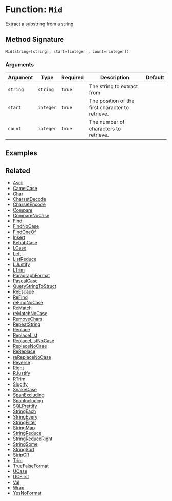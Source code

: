 [comment]: # (Note: This documentation is generated dynamically in the build process.  To modify the contents, change the javadoc on the _invoke method of the BIF class)

# Function: `Mid`

Extract a substring from a string

## Method Signature

```
Mid(string=[string], start=[integer], count=[integer])
```

### Arguments


| Argument | Type | Required | Description | Default |
|----------|------|----------|-------------|---------|
| `string` | `string` | `true` | The string to extract from |  |
| `start` | `integer` | `true` | The position of the first character to retrieve. |  |
| `count` | `integer` | `true` | The number of characters to retrieve. |  |

## Examples



## Related

  * [Ascii](./Ascii.md)
  * [CamelCase](./CamelCase.md)
  * [Char](./Char.md)
  * [CharsetDecode](./CharsetDecode.md)
  * [CharsetEncode](./CharsetEncode.md)
  * [Compare](./Compare.md)
  * [CompareNoCase](./CompareNoCase.md)
  * [Find](./Find.md)
  * [FindNoCase](./FindNoCase.md)
  * [FindOneOf](./FindOneOf.md)
  * [Insert](./Insert.md)
  * [KebabCase](./KebabCase.md)
  * [LCase](./LCase.md)
  * [Left](./Left.md)
  * [ListReduce](./ListReduce.md)
  * [LJustify](./LJustify.md)
  * [LTrim](./LTrim.md)
  * [ParagraphFormat](./ParagraphFormat.md)
  * [PascalCase](./PascalCase.md)
  * [QueryStringToStruct](./QueryStringToStruct.md)
  * [ReEscape](./ReEscape.md)
  * [ReFind](./ReFind.md)
  * [reFindNoCase](./reFindNoCase.md)
  * [ReMatch](./ReMatch.md)
  * [reMatchNoCase](./reMatchNoCase.md)
  * [RemoveChars](./RemoveChars.md)
  * [RepeatString](./RepeatString.md)
  * [Replace](./Replace.md)
  * [ReplaceList](./ReplaceList.md)
  * [ReplaceListNoCase](./ReplaceListNoCase.md)
  * [ReplaceNoCase](./ReplaceNoCase.md)
  * [ReReplace](./ReReplace.md)
  * [reReplaceNoCase](./reReplaceNoCase.md)
  * [Reverse](./Reverse.md)
  * [Right](./Right.md)
  * [RJustify](./RJustify.md)
  * [RTrim](./RTrim.md)
  * [Slugify](./Slugify.md)
  * [SnakeCase](./SnakeCase.md)
  * [SpanExcluding](./SpanExcluding.md)
  * [SpanIncluding](./SpanIncluding.md)
  * [SQLPrettify](./SQLPrettify.md)
  * [StringEach](./StringEach.md)
  * [StringEvery](./StringEvery.md)
  * [StringFilter](./StringFilter.md)
  * [StringMap](./StringMap.md)
  * [StringReduce](./StringReduce.md)
  * [StringReduceRight](./StringReduceRight.md)
  * [StringSome](./StringSome.md)
  * [StringSort](./StringSort.md)
  * [StripCR](./StripCR.md)
  * [Trim](./Trim.md)
  * [TrueFalseFormat](./TrueFalseFormat.md)
  * [UCase](./UCase.md)
  * [UCFirst](./UCFirst.md)
  * [Val](./Val.md)
  * [Wrap](./Wrap.md)
  * [YesNoFormat](./YesNoFormat.md)
